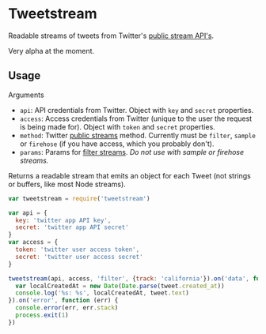 # Tweetstream

Readable streams of tweets from Twitter's [public stream API's](https://dev.twitter.com/docs/streaming-apis/streams/public).

Very alpha at the moment.


## Usage

Arguments

* `api`: API credentials from Twitter. Object with `key` and `secret` properties.
* `access`: Access credentials from Twitter (unique to the user the request is being made for). Object with `token` and `secret` properties.
* `method`: Twitter [public streams](https://dev.twitter.com/docs/streaming-apis/streams/public) method. Currently must be `filter`, `sample` or `firehose` (if you have access, which you probably don't).
* `params`: Params for [filter streams](https://dev.twitter.com/docs/api/1.1/post/statuses/filter). *Do not use with sample or firehose streams.*

Returns a readable stream that emits an object for each Tweet (not strings or buffers, like most Node streams).

```js
var tweetstream = require('tweetstream')

var api = {
  key: 'twitter app API key',
  secret: 'twitter app API secret'
}
var access = {
  token: 'twitter user access token',
  secret: 'twitter user access secret'
}

tweetstream(api, access, 'filter', {track: 'california'}).on('data', function (tweet) {
  var localCreatedAt = new Date(Date.parse(tweet.created_at))
  console.log('%s: %s', localCreatedAt, tweet.text)
}).on('error', function (err) {
  console.error(err, err.stack)
  process.exit(1)
})
```
